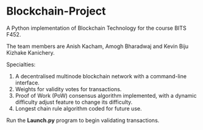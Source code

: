 # Blockchain-Project
A Python implementation of Blockchain Technology for the course BITS F452.

The team members are Anish Kacham, Amogh Bharadwaj and Kevin Biju Kizhake Kanichery.

Specialties:
1) A decentralised multinode blockchain network with a command-line interface.
2) Weights for validity votes for transactions. 
3) Proof of Work (PoW) consensus algorithm implemented, with a dynamic difficulty adjust feature to change its difficulty.
4) Longest chain rule algorithm coded for future use.
 

Run the **Launch.py** program to begin validating transactions.
